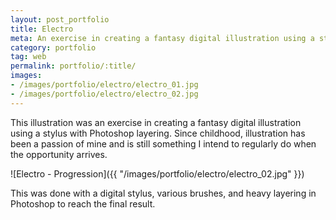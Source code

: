 ```yaml
---
layout: post_portfolio
title: Electro
meta: An exercise in creating a fantasy digital illustration using a stylus with Photoshop layering.
category: portfolio
tag: web
permalink: portfolio/:title/
images: 
- /images/portfolio/electro/electro_01.jpg
- /images/portfolio/electro/electro_02.jpg
---
```


This illustration was an exercise in creating a fantasy digital illustration using a stylus with Photoshop layering. Since childhood, illustration has been a passion of mine and is still something I intend to regularly do when the opportunity arrives.

![Electro - Progression]({{ "/images/portfolio/electro/electro_02.jpg" }})

This was done with a digital stylus, various brushes, and heavy layering in Photoshop to reach the final result.